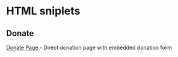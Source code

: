 # HTML sniplets

## Donate

[Donate Page](docs/donate.html) - Direct donation page with embedded donation form
